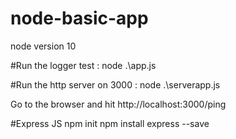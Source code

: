 # node-basic-app

node version 10


#Run the logger test : 
node .\app.js

#Run the http server on 3000 : 
node .\serverapp.js

Go to the browser and hit http://localhost:3000/ping


#Express JS
npm init
npm install express --save
